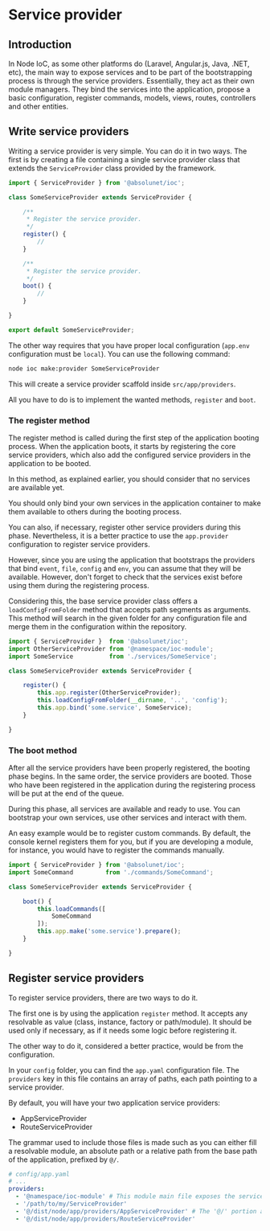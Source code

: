 # Service provider

## Introduction

In Node IoC, as some other platforms do (Laravel, Angular.js, Java, .NET, etc), the main way to expose services and to be part of the bootstrapping process is through the service providers.
Essentially, they act as their own module managers.
They bind the services into the application, propose a basic configuration, register commands, models, views, routes, controllers and other entities.



## Write service providers

Writing a service provider is very simple.
You can do it in two ways.
The first is by creating a file containing a single service provider class that extends the `ServiceProvider` class provided by the framework.

```javascript
import { ServiceProvider } from '@absolunet/ioc';

class SomeServiceProvider extends ServiceProvider {

    /**
     * Register the service provider.
     */
    register() {
        //
    }

    /**
     * Register the service provider.
     */
    boot() {
        //
    }

}

export default SomeServiceProvider;
```

The other way requires that you have proper local configuration (`app.env` configuration must be `local`).
You can use the following command:

```bash
node ioc make:provider SomeServiceProvider
```

This will create a service provider scaffold inside `src/app/providers`.

All you have to do is to implement the wanted methods, `register` and `boot`.



### The register method

The register method is called during the first step of the application booting process.
When the application boots, it starts by registering the core service providers, which also add the configured service providers in the application to be booted.

In this method, as explained earlier, you should consider that no services are available yet.

You should only bind your own services in the application container to make them available to others during the booting process.

You can also, if necessary, register other service providers during this phase.
Nevertheless, it is a better practice to use the `app.provider` configuration to register service providers.

However, since you are using the application that bootstraps the providers that bind `event`, `file`, `config` and `env`, you can assume that they will be available.
However, don't forget to check that the services exist before using them during the registering process.

Considering this, the base service provider class offers a `loadConfigFromFolder` method that accepts path segments as arguments.
This method will search in the given folder for any configuration file and merge them in the configuration within the repository.

```javascript
import { ServiceProvider }  from '@absolunet/ioc';
import OtherServiceProvider from '@namespace/ioc-module';
import SomeService          from './services/SomeService';

class SomeServiceProvider extends ServiceProvider {

    register() {
        this.app.register(OtherServiceProvider);
        this.loadConfigFromFolder(__dirname, '..', 'config');
        this.app.bind('some.service', SomeService);
    }

}
```



### The boot method

After all the service providers have been properly registered, the booting phase begins.
In the same order, the service providers are booted.
Those who have been registered in the application during the registering process will be put at the end of the queue.

During this phase, all services are available and ready to use.
You can bootstrap your own services, use other services and interact with them.

An easy example would be to register custom commands.
By default, the console kernel registers them for you, but if you are developing a module, for instance, you would have to register the commands manually.

```javascript
import { ServiceProvider } from '@absolunet/ioc';
import SomeCommand         from './commands/SomeCommand';

class SomeServiceProvider extends ServiceProvider {

    boot() {
        this.loadCommands([
            SomeCommand
        ]);
        this.app.make('some.service').prepare();
    }

}
```



## Register service providers

To register service providers, there are two ways to do it.

The first one is by using the application `register` method.
It accepts any resolvable as value (class, instance, factory or path/module).
It should be used only if necessary, as if it needs some logic before registering it.

The other way to do it, considered a better practice, would be from the configuration.

In your `config` folder, you can find the `app.yaml` configuration file.
The `providers` key in this file contains an array of paths, each path pointing to a service provider.

By default, you will have your two application service providers:

- AppServiceProvider
- RouteServiceProvider

The grammar used to include those files is made such as you can either fill a resolvable module, an absolute path or a relative path from the base path of the application, prefixed by `@/`.

```yaml
# config/app.yaml
# ...
providers:
  - '@namespace/ioc-module' # This module main file exposes the service provider as a default export
  - '/path/to/my/ServiceProvider'
  - '@/dist/node/app/providers/AppServiceProvider' # The '@/' portion at the beginning indicates 'the application base path'
  - '@/dist/node/app/providers/RouteServiceProvider'
```
